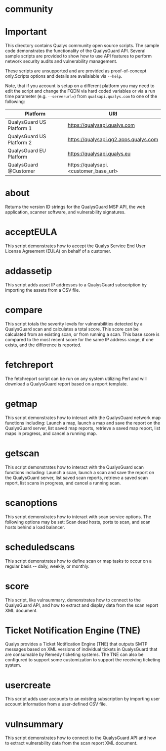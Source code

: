 community
=========

# Important

This directory contains Qualys community open source scripts. The sample code demonstrates the functionality of the QualysGuard API. Several sample scripts are provided to show how to use API features to perform network security audits and vulnerability management.

These scripts are unsupported and are provided as proof-of-concept only.Scripts options and details are availalable via `--help`.

Note, that if you account is setup on a different platform you may need to edit the script and change the FQDN via hard coded variables or via a run time parameter (e.g. `--serverurl=`) from `qualsapi.qualys.com` to one of the following:

Platform                  | URI
------------------------- | -------------------------------------
QualysGuard US Platform 1 | https://qualysapi.qualys.com
QualysGuard US Platform 2 | https://qualysapi.qg2.apps.qualys.com
QualysGuard EU Platform   | https://qualysapi.qualys.eu
QualysGuard @Customer     | https://qualysapi.<customer_base_url>

# about

Returns the version ID strings for the QualysGuard MSP API, the web application, scanner software, and vulnerability signatures.

# acceptEULA

This script demonstrates how to accept the Qualys Service End User License Agreement (EULA) on behalf of a customer.
 
# addassetip

This script adds asset IP addresses to a QualysGuard subscription by  importing the assets from a CSV file. 
 
# compare

This script totals the severity levels for vulnerabilities detected by a QualysGuard scan and calculates a total score. This score can be calculated from an existing scan, or from running a scan. This base score is compared to the most recent score for the same IP address range, if one exists, and the difference is reported.
 
# fetchreport

The fetchreport script can be run on any system utilizing Perl and will download a QualysGuard report based on a report template.
 
# getmap

This script demonstrates how to interact with the QualysGuard network map functions including: Launch a map, launch a map and save the report on the QualysGuard server, list saved map reports, retrieve a saved map report, list maps in progress, and cancel a running map.
 
# getscan

This script demonstrates how to interact with the QualysGuard scan functions including: Launch a scan, launch a scan and save the report on the QualysGuard server, list saved scan reports, retrieve a saved scan report, list scans in progress, and cancel a running scan. 
 
# scanoptions

This script demonstrates how to interact with scan service options. The following options may be set: Scan dead hosts, ports to scan, and scan hosts behind a load balancer. 

# scheduledscans

This script demonstrates how to define scan or map tasks to occur on a regular basis -- daily, weekly, or monthly. 
 
# score

This script, like vulnsummary, demonstrates how to connect to the QualysGuard API, and how to extract and display data from the scan report XML document.
 
# Ticket Notification Engine (TNE)

Qualys provides a Ticket Notification Engine (TNE) that outputs SMTP messages based on XML versions of individual tickets in QualysGuard that are consumable by Remedy ticketing systems. The TNE can also be configured to support some customization to support the receiving ticketing system.
 
# usercreate

This script adds user accounts to an existing subscription by importing user account information from a user-defined CSV file.
 
# vulnsummary

This script demonstrates how to connect to the QualysGuard API and how to extract vulnerability data from the scan report XML document.
